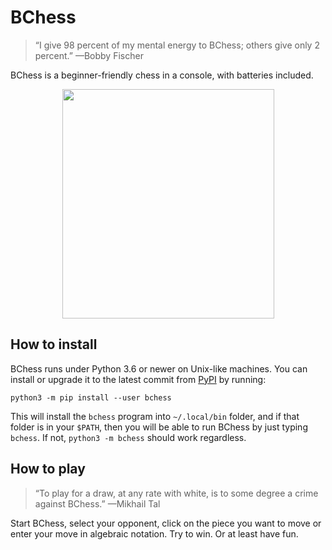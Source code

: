 # BChess

> “I give 98 percent of my mental energy to BChess; others
> give only 2 percent.” —Bobby Fischer

BChess is a beginner-friendly chess in a console, with batteries
included.

<p align="center">
 <img src="https://raw.githubusercontent.com/magv/bchess/master/demo.gif" width="339" height="367"/>
</p>

## How to install

BChess runs under Python 3.6 or newer on Unix-like machines.
You can install or upgrade it to the latest commit from [PyPI]
by running:

    python3 -m pip install --user bchess

[PyPI]: https://pypi.org/project/bchess/

This will install the `bchess` program into `~/.local/bin` folder,
and if that folder is in your `$PATH`, then you will be able to
run BChess by just typing `bchess`. If not, `python3 -m bchess`
should work regardless.

## How to play

> “To play for a draw, at any rate with white, is to some
> degree a crime against BChess.” —Mikhail Tal

Start BChess, select your opponent, click on the piece you want
to move or enter your move in algebraic notation. Try to win.
Or at least have fun.
